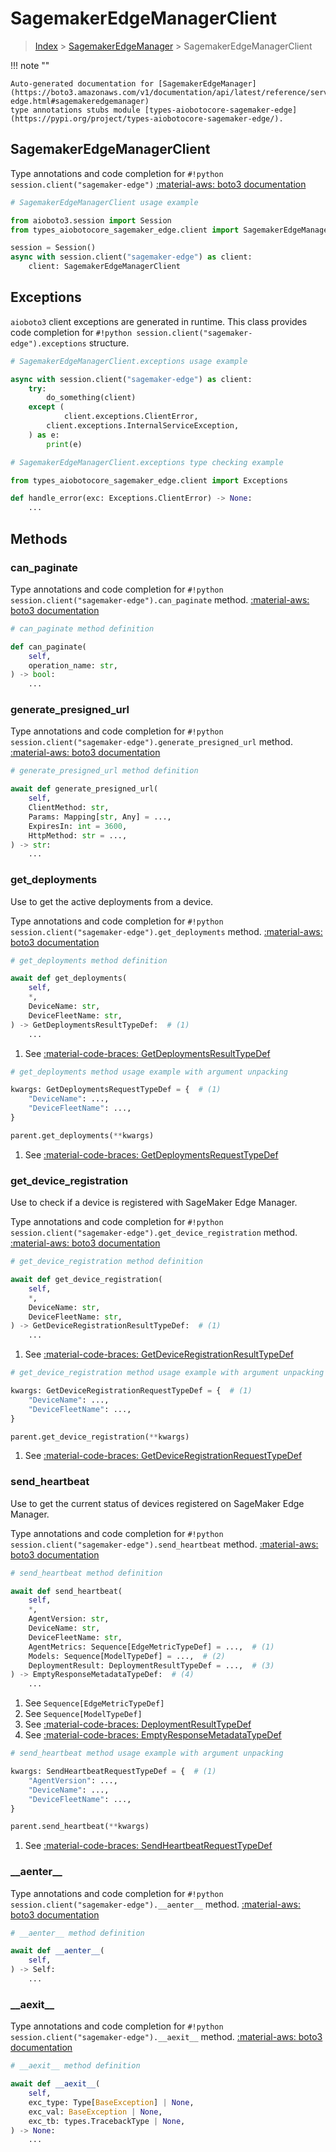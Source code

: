 # SagemakerEdgeManagerClient

> [Index](../README.md) > [SagemakerEdgeManager](./README.md) > SagemakerEdgeManagerClient

!!! note ""

    Auto-generated documentation for [SagemakerEdgeManager](https://boto3.amazonaws.com/v1/documentation/api/latest/reference/services/sagemaker-edge.html#sagemakeredgemanager)
    type annotations stubs module [types-aiobotocore-sagemaker-edge](https://pypi.org/project/types-aiobotocore-sagemaker-edge/).

## SagemakerEdgeManagerClient

Type annotations and code completion for `#!python session.client("sagemaker-edge")`
[:material-aws: boto3 documentation](https://boto3.amazonaws.com/v1/documentation/api/latest/reference/services/sagemaker-edge.html#SagemakerEdgeManager.Client)

```python
# SagemakerEdgeManagerClient usage example

from aioboto3.session import Session
from types_aiobotocore_sagemaker_edge.client import SagemakerEdgeManagerClient

session = Session()
async with session.client("sagemaker-edge") as client:
    client: SagemakerEdgeManagerClient
```

## Exceptions


`aioboto3` client exceptions are generated in runtime.
This class provides code completion for `#!python session.client("sagemaker-edge").exceptions` structure.

```python
# SagemakerEdgeManagerClient.exceptions usage example

async with session.client("sagemaker-edge") as client:
    try:
        do_something(client)
    except (
            client.exceptions.ClientError,
        client.exceptions.InternalServiceException,
    ) as e:
        print(e)
```

```python
# SagemakerEdgeManagerClient.exceptions type checking example

from types_aiobotocore_sagemaker_edge.client import Exceptions

def handle_error(exc: Exceptions.ClientError) -> None:
    ...
```


## Methods


### can\_paginate



Type annotations and code completion for `#!python session.client("sagemaker-edge").can_paginate` method.
[:material-aws: boto3 documentation](https://boto3.amazonaws.com/v1/documentation/api/latest/reference/services/sagemaker-edge.html#SagemakerEdgeManager.Client)

```python
# can_paginate method definition

def can_paginate(
    self,
    operation_name: str,
) -> bool:
    ...
```


### generate\_presigned\_url



Type annotations and code completion for `#!python session.client("sagemaker-edge").generate_presigned_url` method.
[:material-aws: boto3 documentation](https://boto3.amazonaws.com/v1/documentation/api/latest/reference/services/sagemaker-edge.html#SagemakerEdgeManager.Client)

```python
# generate_presigned_url method definition

await def generate_presigned_url(
    self,
    ClientMethod: str,
    Params: Mapping[str, Any] = ...,
    ExpiresIn: int = 3600,
    HttpMethod: str = ...,
) -> str:
    ...
```


### get\_deployments

Use to get the active deployments from a device.

Type annotations and code completion for `#!python session.client("sagemaker-edge").get_deployments` method.
[:material-aws: boto3 documentation](https://boto3.amazonaws.com/v1/documentation/api/latest/reference/services/sagemaker-edge.html#SagemakerEdgeManager.Client)

```python
# get_deployments method definition

await def get_deployments(
    self,
    *,
    DeviceName: str,
    DeviceFleetName: str,
) -> GetDeploymentsResultTypeDef:  # (1)
    ...
```

1. See [:material-code-braces: GetDeploymentsResultTypeDef](./type_defs.md#getdeploymentsresulttypedef)


```python
# get_deployments method usage example with argument unpacking

kwargs: GetDeploymentsRequestTypeDef = {  # (1)
    "DeviceName": ...,
    "DeviceFleetName": ...,
}

parent.get_deployments(**kwargs)
```

1. See [:material-code-braces: GetDeploymentsRequestTypeDef](./type_defs.md#getdeploymentsrequesttypedef)

### get\_device\_registration

Use to check if a device is registered with SageMaker Edge Manager.

Type annotations and code completion for `#!python session.client("sagemaker-edge").get_device_registration` method.
[:material-aws: boto3 documentation](https://boto3.amazonaws.com/v1/documentation/api/latest/reference/services/sagemaker-edge.html#SagemakerEdgeManager.Client)

```python
# get_device_registration method definition

await def get_device_registration(
    self,
    *,
    DeviceName: str,
    DeviceFleetName: str,
) -> GetDeviceRegistrationResultTypeDef:  # (1)
    ...
```

1. See [:material-code-braces: GetDeviceRegistrationResultTypeDef](./type_defs.md#getdeviceregistrationresulttypedef)


```python
# get_device_registration method usage example with argument unpacking

kwargs: GetDeviceRegistrationRequestTypeDef = {  # (1)
    "DeviceName": ...,
    "DeviceFleetName": ...,
}

parent.get_device_registration(**kwargs)
```

1. See [:material-code-braces: GetDeviceRegistrationRequestTypeDef](./type_defs.md#getdeviceregistrationrequesttypedef)

### send\_heartbeat

Use to get the current status of devices registered on SageMaker Edge Manager.

Type annotations and code completion for `#!python session.client("sagemaker-edge").send_heartbeat` method.
[:material-aws: boto3 documentation](https://boto3.amazonaws.com/v1/documentation/api/latest/reference/services/sagemaker-edge.html#SagemakerEdgeManager.Client)

```python
# send_heartbeat method definition

await def send_heartbeat(
    self,
    *,
    AgentVersion: str,
    DeviceName: str,
    DeviceFleetName: str,
    AgentMetrics: Sequence[EdgeMetricTypeDef] = ...,  # (1)
    Models: Sequence[ModelTypeDef] = ...,  # (2)
    DeploymentResult: DeploymentResultTypeDef = ...,  # (3)
) -> EmptyResponseMetadataTypeDef:  # (4)
    ...
```

1. See `Sequence[EdgeMetricTypeDef]`
2. See `Sequence[ModelTypeDef]`
3. See [:material-code-braces: DeploymentResultTypeDef](./type_defs.md#deploymentresulttypedef)
4. See [:material-code-braces: EmptyResponseMetadataTypeDef](./type_defs.md#emptyresponsemetadatatypedef)


```python
# send_heartbeat method usage example with argument unpacking

kwargs: SendHeartbeatRequestTypeDef = {  # (1)
    "AgentVersion": ...,
    "DeviceName": ...,
    "DeviceFleetName": ...,
}

parent.send_heartbeat(**kwargs)
```

1. See [:material-code-braces: SendHeartbeatRequestTypeDef](./type_defs.md#sendheartbeatrequesttypedef)

### \_\_aenter\_\_



Type annotations and code completion for `#!python session.client("sagemaker-edge").__aenter__` method.
[:material-aws: boto3 documentation](https://boto3.amazonaws.com/v1/documentation/api/latest/reference/services/sagemaker-edge.html#SagemakerEdgeManager.Client)

```python
# __aenter__ method definition

await def __aenter__(
    self,
) -> Self:
    ...
```


### \_\_aexit\_\_



Type annotations and code completion for `#!python session.client("sagemaker-edge").__aexit__` method.
[:material-aws: boto3 documentation](https://boto3.amazonaws.com/v1/documentation/api/latest/reference/services/sagemaker-edge.html#SagemakerEdgeManager.Client)

```python
# __aexit__ method definition

await def __aexit__(
    self,
    exc_type: Type[BaseException] | None,
    exc_val: BaseException | None,
    exc_tb: types.TracebackType | None,
) -> None:
    ...
```





